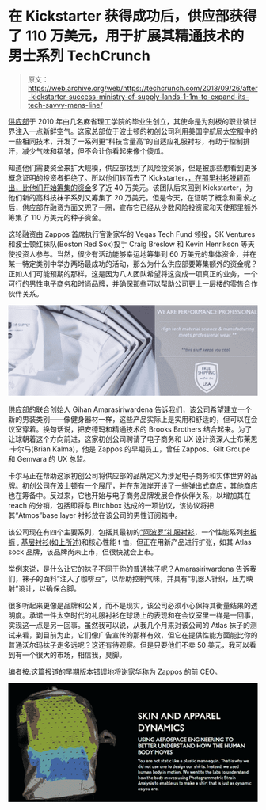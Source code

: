 # 在 Kickstarter 获得成功后，供应部获得了 110 万美元，用于扩展其精通技术的男士系列 TechCrunch

> 原文：<https://web.archive.org/web/https://techcrunch.com/2013/09/26/after-kickstarter-success-ministry-of-supply-lands-1-1m-to-expand-its-tech-savvy-mens-line/>

[供应部](https://web.archive.org/web/20221209064151/http://www.ministryofsupply.com/)于 2010 年由几名麻省理工学院的毕业生创立，其使命是为刻板的职业装世界注入一点新鲜空气。这家总部位于波士顿的初创公司利用美国宇航局太空服中的一些相同技术，开发了一系列更“科技含量高”的自适应礼服衬衫，有助于控制排汗，减少气味和褶皱，但不会让你看起来像个傻瓜。

知道他们需要资金来扩大规模，供应部找到了风险投资家，但是被那些想看到更多概念证明的投资者拒绝了。所以他们转而去了 Kickstarter，[，在那里衬衫脱颖而出，比他们开始筹集的资金](https://web.archive.org/web/20221209064151/https://beta.techcrunch.com/2012/06/30/ministry-of-supply/)多了近 40 万美元。该团队后来回到 Kickstarter，为他们新的高科技袜子系列又筹集了 20 万美元。但是今天，在证明了概念和需求之后，供应部在融资方面又兜了一圈，宣布它已经从少数风险投资家和天使那里额外筹集了 110 万美元的种子资金。

这轮融资由 Zappos 首席执行官谢家华的 Vegas Tech Fund 领投，SK Ventures 和波士顿红袜队(Boston Red Sox)投手 Craig Breslow 和 Kevin Henrikson 等天使投资人参与。当然，很少有活动能够幸运地筹集到 60 万美元的集体资金，并在某一特定类别中举办两场最成功的活动，那么为什么供应部要筹集额外的资金呢？正如人们可能预期的那样，这是因为八人团队希望将这变成一项真正的业务，一个可行的男性电子商务和时尚品牌，并确保那些可以帮助公司更上一层楼的零售合作伙伴关系。

[![Screen Shot 2013-09-26 at 5.24.56 PM](img/00b86ed763d8eb7c22d43c8ea0361ecc.png)](https://web.archive.org/web/20221209064151/https://beta.techcrunch.com/wp-content/uploads/2013/09/screen-shot-2013-09-26-at-5-24-56-pm.png)

供应部的联合创始人 Gihan Amarasiriwardena 告诉我们，该公司希望建立一个新的男装类别——像健身器材一样，这些产品实际上是实用和舒适的，但可以在会议室穿着。换句话说，把安德玛和精通技术的 Brooks Brothers 结合起来。为了让球朝着这个方向前进，这家初创公司聘请了电子商务和 UX 设计资深人士布莱恩·卡尔马(Brian Kalma)，他是 Zappos 的早期员工，曾任 Zappos、Gilt Groupe 和 Gemvara 的 UX 总监。

卡尔马正在帮助这家初创公司将供应部的品牌定义为涉足电子商务和实体世界的品牌。初创公司在波士顿有一个展厅，并在东海岸开设了一些弹出式商店，其他商店也在筹备中。反过来，它也开始与电子商务品牌发展合作伙伴关系，以增加其在 reach 的分销，包括即将与 Birchbox 达成的一项协议，该协议将把其“Atmos”base layer 衬衫放在该公司的男性订阅箱中。

该公司现在有四个主要系列，包括其最初的[“阿波罗”礼服衬衫](https://web.archive.org/web/20221209064151/http://www.ministryofsupply.com/apollo-2-dress-shirt.html)，一个性能系列[老板裤](https://web.archive.org/web/20221209064151/http://www.ministryofsupply.com/aero.html) , [基层衬衫(如上所述)](https://web.archive.org/web/20221209064151/http://www.ministryofsupply.com/atmos-base-layer.html)和核心性能 t 恤，但正在用新产品进行扩张，如其 Atlas sock 品牌，该品牌尚未上市，但很快就会上市。

举例来说，是什么让它的袜子不同于你的普通袜子呢？Amarasiriwardena 告诉我们，袜子的面料“注入了咖啡豆”，以帮助控制气味，并具有“机器人针织，压力映射”设计，以确保合脚。

很多听起来更像是品牌和公关，而不是现实，该公司必须小心保持其衡量结果的透明度。承诺一件太空时代的礼服衬衫在球场上的表现和在会议室里一样是一回事，实现这一点是另一回事。虽然我可以说，从我几个月来对该公司的 Atlas 袜子的测试来看，到目前为止，它们像广告宣传的那样有效，但它在提供性能方面能比你的普通沃尔玛袜子走多远呢？这还有待观察。但是只要他们不卖 50 美元，我可以看到有一个很大的市场，相信我，臭脚。

编者按:这篇报道的早期版本错误地将谢家华称为 Zappos 的前 CEO。

[![Screen Shot 2013-09-26 at 5.19.43 PM](img/ba851b0409d644a698c44d32f47e9697.png)](https://web.archive.org/web/20221209064151/https://beta.techcrunch.com/wp-content/uploads/2013/09/screen-shot-2013-09-26-at-5-19-43-pm.png)